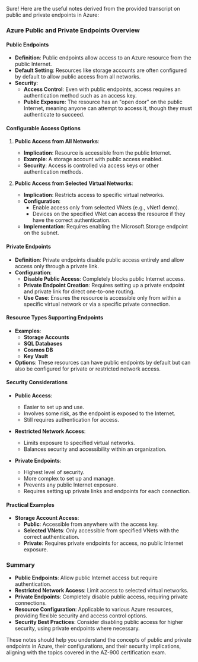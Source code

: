 Sure! Here are the useful notes derived from the provided transcript on public and private endpoints in Azure:

### Azure Public and Private Endpoints Overview

#### Public Endpoints
- **Definition**: Public endpoints allow access to an Azure resource from the public Internet.
- **Default Setting**: Resources like storage accounts are often configured by default to allow public access from all networks.
- **Security**:
  - **Access Control**: Even with public endpoints, access requires an authentication method such as an access key.
  - **Public Exposure**: The resource has an "open door" on the public Internet, meaning anyone can attempt to access it, though they must authenticate to succeed.

#### Configurable Access Options
1. **Public Access from All Networks**:
   - **Implication**: Resource is accessible from the public Internet.
   - **Example**: A storage account with public access enabled.
   - **Security**: Access is controlled via access keys or other authentication methods.

2. **Public Access from Selected Virtual Networks**:
   - **Implication**: Restricts access to specific virtual networks.
   - **Configuration**: 
     - Enable access only from selected VNets (e.g., vNet1 demo).
     - Devices on the specified VNet can access the resource if they have the correct authentication.
   - **Implementation**: Requires enabling the Microsoft.Storage endpoint on the subnet.

#### Private Endpoints
- **Definition**: Private endpoints disable public access entirely and allow access only through a private link.
- **Configuration**:
  - **Disable Public Access**: Completely blocks public Internet access.
  - **Private Endpoint Creation**: Requires setting up a private endpoint and private link for direct one-to-one routing.
  - **Use Case**: Ensures the resource is accessible only from within a specific virtual network or via a specific private connection.

#### Resource Types Supporting Endpoints
- **Examples**:
  - **Storage Accounts**
  - **SQL Databases**
  - **Cosmos DB**
  - **Key Vault**
- **Options**: These resources can have public endpoints by default but can also be configured for private or restricted network access.

#### Security Considerations
- **Public Access**:
  - Easier to set up and use.
  - Involves some risk, as the endpoint is exposed to the Internet.
  - Still requires authentication for access.
  
- **Restricted Network Access**:
  - Limits exposure to specified virtual networks.
  - Balances security and accessibility within an organization.
  
- **Private Endpoints**:
  - Highest level of security.
  - More complex to set up and manage.
  - Prevents any public Internet exposure.
  - Requires setting up private links and endpoints for each connection.

#### Practical Examples
- **Storage Account Access**:
  - **Public**: Accessible from anywhere with the access key.
  - **Selected VNets**: Only accessible from specified VNets with the correct authentication.
  - **Private**: Requires private endpoints for access, no public Internet exposure.

### Summary
- **Public Endpoints**: Allow public Internet access but require authentication.
- **Restricted Network Access**: Limit access to selected virtual networks.
- **Private Endpoints**: Completely disable public access, requiring private connections.
- **Resource Configuration**: Applicable to various Azure resources, providing flexible security and access control options.
- **Security Best Practices**: Consider disabling public access for higher security, using private endpoints where necessary.

These notes should help you understand the concepts of public and private endpoints in Azure, their configurations, and their security implications, aligning with the topics covered in the AZ-900 certification exam.